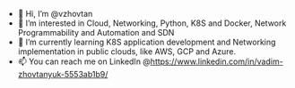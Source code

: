 - 👋 Hi, I’m @vzhovtan
- 👀 I’m interested in Cloud, Networking, Python, K8S and Docker, Network Programmability and Automation and SDN
- 🌱 I’m currently learning K8S application development and Networking implementation in public clouds, like AWS, GCP and Azure.
- 📫 You can reach me on LinkedIn @https://www.linkedin.com/in/vadim-zhovtanyuk-5553ab1b9/

<!---
vzhovtan/vzhovtan is a ✨ special ✨ repository because its `README.md` (this file) appears on your GitHub profile.
You can click the Preview link to take a look at your changes.
--->
